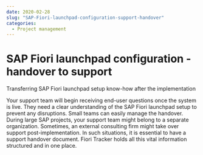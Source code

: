 ```yaml
---
date: 2020-02-28
slug: "SAP-Fiori-launchpad-configuration-support-handover"
categories:
  - Project management
---
```

# SAP Fiori launchpad configuration - handover to support

Transferring SAP Fiori launchpad setup know-how after the implementation

<!-- more -->

Your support team will begin receiving end-user questions once the system is live. They need a clear understanding of the SAP Fiori launchpad setup to prevent any disruptions. Small teams can easily manage the handover. During large SAP projects, your support team might belong to a separate organization. Sometimes, an external consulting firm might take over support post-implementation. In such situations, it is essential to have a support handover document. Fiori Tracker holds all this vital information structured and in one place.